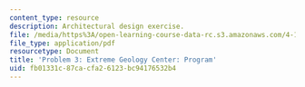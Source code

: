 ```yaml
---
content_type: resource
description: Architectural design exercise.
file: /media/https%3A/open-learning-course-data-rc.s3.amazonaws.com/4-143-immaterial-limits-process-and-duration-fall-2002/fb01331c87cacfa26123bc94176532b4_project3.pdf
file_type: application/pdf
resourcetype: Document
title: 'Problem 3: Extreme Geology Center: Program'
uid: fb01331c-87ca-cfa2-6123-bc94176532b4
---
```

